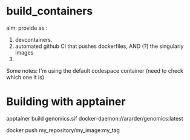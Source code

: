 # build_containers


aim:
provide as :
1. devcontainers.
2. automated github CI that pushes dockerfiles, AND (?) the singulariy images
3.  




Some notes:
I'm using the default codespace container (need to check which one it is)







# Building with apptainer

apptainer build genomics.sif docker-daemon://ararder/genomics:latest

docker push my_repository/my_image:my_tag
